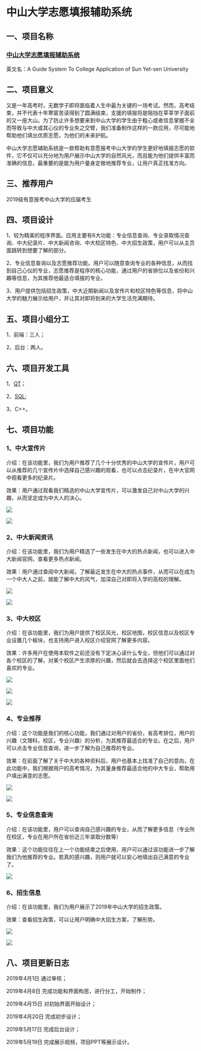 # 中山大学志愿填报辅助系统



## 一、项目名称

   ### [中山大学志愿填报辅助系统](http://ecw.sysu.edu.cn:8000/files/team/BK50UKN9.docx)
  
   英文名：A Guide System To College Application of Sun Yet-sen University

## 二、项目意义
	
   又是一年高考时，无数学子即将面临着人生中最为关键的一场考试。然而，高考结束，并不代表十年寒窗苦读得到了圆满结束，支援的填报将是阻挡在莘莘学子面前的又一座大山。为了防止许多想要来到中山大学的学生由于粗心或者信息掌握不全而导致与中大或其心仪的专业失之交臂，我们准备制作这样的一款应用，尽可能地帮助他们填出优质志愿，为他们的未来护航。

   中山大学志愿辅助系统是一款帮助有意愿报考中山大学的学生更好地填报志愿的软件，它不仅可以充分地为用户展示中山大学的自然风光，而且能为他们提供丰富而准确的信息，最重要的是能为用户量身定做地推荐专业，让用户真正找准方向。

## 三、推荐用户

   2019级有意报考中山大学的应届考生
   
## 四、项目设计

1、较为精美的程序界面。应用主要有6大功能：专业信息查询、专业录取情况查询、中大纪录片、中大新闻咨询、中大校区特色、中大招生政策，用户可以从主页面跳转到想要了解的部分。

2、专业信息查询以及志愿推荐功能。用户可以随意查询专业的各种信息，从而找到自己心仪的专业，志愿推荐是程序的核心功能，通过用户的省排位以及省份和兴趣等信息，为其推荐他最适合填报的专业。

3、用户提供包括招生政策，中大近期新闻以及宣传片和校区特色等信息，将中山大学的魅力展示给用户，并让其对即将到来的大学生活充满期待。

## 五、项目小组分工

  1、前端：三人；

  2、后台：两人。

## 六、项目开发工具

  1、[QT](https://www.qt.io/)；

  2、[SQL](https://www.microsoft.com/zh-cn/sql-server/sql-server-downloads);
	
  3、C++。

## 七、项目功能

### 1、中大宣传片
	
介绍：在该功能里，我们为用户推荐了几个十分优秀的中山大学的宣传片，用户可以从推荐的几个宣传片中选择自己感兴趣的观看，也可以点击纪录片，在中大官网中观看更多的纪录片。

效果：用户通过观看我们精选的中山大学宣传片，可以激发自己对中山大学的兴趣，从而坚定成为中大人的决心。

![](http://imgsrc.baidu.com/forum/pic/item/ba302bd3fd1f4134ba60ebdb2b1f95cad0c85eea.jpg)

![](http://imgsrc.baidu.com/forum/pic/item/2904455c1038534321d06e849d13b07eca808823.jpg)

### 2、中大新闻资讯
	
介绍：在该功能里，我们为用户精选了一些发生在中大的热点新闻，也可以进入中大新闻官网，查看更多热点新闻。
	
效果：用户通过查阅中大新闻，了解最近发生在中大的热点事件，从而可以在成为一个中大人之前，就能了解中大的风气，加深自己对即将入学的高校的理解。

![](http://imgsrc.baidu.com/forum/pic/item/b1405ec451da81cb6bb16d685c66d016082431ea.jpg)

![](http://imgsrc.baidu.com/forum/pic/item/d513f3cf3bc79f3dc2b60a95b4a1cd11738b29ea.jpg)

### 3、中大校区
	
介绍：在该功能里，我们为用户提供了校区风光，校区地图，校区信息以及校区专业设置几个板块，也支持用户进入校区介绍官网了解更多内容。
	
效果：许多用户在使用本软件之前还没有下定决心读什么专业，但他们可以通过对各个校区的了解，对某个校区产生浓厚的兴趣，然后就会去选择这个校区里面他们喜欢的专业。

![](http://imgsrc.baidu.com/forum/pic/item/557a8a23dd54564e8e060a9cbdde9c82d0584fe6.jpg)

![](http://imgsrc.baidu.com/forum/pic/item/b8ecfe1ed21b0ef4568b76fbd3c451da80cb3ee6.jpg)

![](http://imgsrc.baidu.com/forum/pic/item/bda504d6277f9e2f97fef3ad1130e924b999f37f.jpg)
	
### 4、专业推荐
	
介绍：这个功能是我们的核心功能，我们通过对用户的省份，省高考排位，用户的兴趣（文理科，校区，专业兴趣）的分析，为其推荐最适合的专业。在之后，用户可以点击专业信息查询，进一步了解为自己推荐的专业。
	
效果：在前面了解了关于中大的各种资料后，用户也基本上找准了自己的意向，在此功能中，我们根据用户的高考情况，为其量身推荐最适合他的中大专业，帮助用户填出满意的志愿。

![](http://imgsrc.baidu.com/forum/pic/item/a010323533fa828b8e197446f31f4134970a5a0f.jpg)

![](http://imgsrc.baidu.com/forum/pic/item/26a96a50352ac65cc80c8fd6f5f2b21193138a3d.jpg)

### 5、专业信息查询
	
介绍：在该功能里，用户可以查询自己感兴趣的专业，从而了解更多信息（专业所在校区，专业在用户所在省份近三年录取分数等）
	
效果：这个功能往往在上一个功能结束之后使用，用户可以通过该功能进一步了解我们为他推荐的专业。若真的感兴趣，则用户就可以安心地填出自己满意的专业了。

![](http://imgsrc.baidu.com/forum/pic/item/150d5e54564e9258cc57684b9282d158cdbf4ee6.jpg)



### 6、招生信息
	
介绍：在该功能里，我们为用户展示了2019年中山大学的招生政策。
	
效果：查看招生政策，可以让用户明确中大招生方案，了解形势。

![](http://imgsrc.baidu.com/forum/pic/item/d2351e16fdfaaf51fab46f1a825494eef11f7aea.jpg)

![](http://imgsrc.baidu.com/forum/pic/item/25f535fd5266d0165199728d992bd40734fa3545.jpg)

## 八、项目更新日志

  2019年4月1日 通过审核；

  2019年4月8日 完成功能和界面构思，进行分工，开始制作；

  2019年4月15日 对初始界面开始设计；
  
  2019年4月20日 完成初步设计；
  
  2019年5月17日 完成后台设计；
  
  2019年5月19日 完成展示视频，项目PPT等展示设计。
